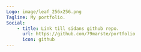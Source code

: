 ```yaml
---
Logo: image/leaf_256x256.png
Tagline: My portfolio.
Social:
    - title: Link till sidans github repo.
      url: https://github.com/79marste/portfolio
      icon: github
---
```

